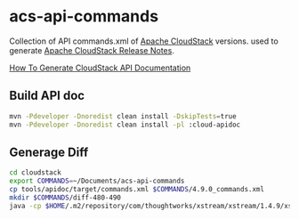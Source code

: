 acs-api-commands
================

Collection of API commands.xml of [Apache CloudStack](http://cloudstack.apache.org/) versions. used to generate
[Apache CloudStack Release Notes](http://docs.cloudstack.apache.org/projects/cloudstack-release-notes).

[How To Generate CloudStack API Documentation](https://cwiki.apache.org/confluence/display/CLOUDSTACK/How+To+Generate+CloudStack+API+Documentation)


Build API doc
-------------

```bash
mvn -Pdeveloper -Dnoredist clean install -DskipTests=true
mvn -Pdeveloper -Dnoredist clean install -pl :cloud-apidoc
```

Generage Diff
-------------

```bash
cd cloudstack
export COMMANDS=~/Documents/acs-api-commands
cp tools/apidoc/target/commands.xml $COMMANDS/4.9.0_commands.xml
mkdir $COMMANDS/diff-480-490
java -cp $HOME/.m2/repository/com/thoughtworks/xstream/xstream/1.4.9/xstream-1.4.9.jar:$HOME/.m2/repository/com/google/code/gson/gson/1.7.2/gson-1.7.2.jar:server/target/classes com.cloud.api.doc.ApiXmlDocReader -old $COMMANDS/4.8.0_commands.xml -new $COMMANDS/4.9.0_commands.xml -d $COMMANDS/diff-480-490
```

